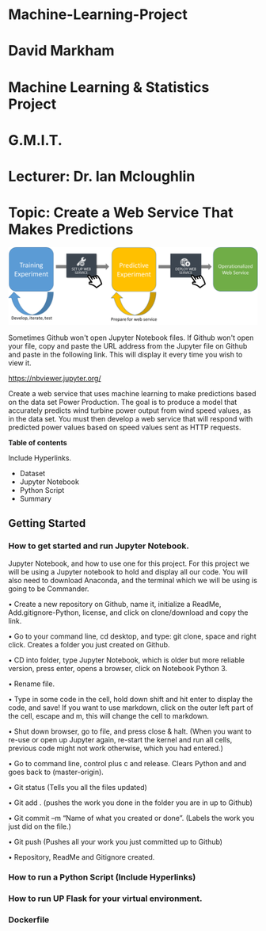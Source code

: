 # Machine-Learning-Project
# David Markham
# Machine Learning & Statistics Project
# G.M.I.T.
# Lecturer: Dr. Ian Mcloughlin
# Topic: Create a Web Service That Makes Predictions

![title](Images/image4.png) 

Sometimes Github won't open Jupyter Notebook files. If Github won't open your file, copy and paste the URL address from the Jupyter file on Github and paste in the following link. This will display it every time you wish to view it.

https://nbviewer.jupyter.org/ 


Create a web service that uses machine learning to make predictions based on the data set Power Production. The goal is to produce a model that accurately predicts wind turbine power output from wind speed values, as in the data set. You must then develop a web service that will respond with predicted power values based on speed values sent as HTTP requests.

**Table of contents**

Include Hyperlinks. 

- Dataset 
- Jupyter Notebook
- Python Script
- Summary


## Getting Started

### How to get started and run Jupyter Notebook.

Jupyter Notebook, and how to use one for this project.
For this project we will be using a Jupyter notebook to hold and display all our code. You will also need to download Anaconda, and the terminal which we will be using is going to be Commander.

• Create a new repository on Github, name it, initialize a ReadMe, Add.gitignore-Python, license, and click on clone/download and copy the link.

• Go to your command line, cd desktop, and type: git clone, space and right click. Creates a folder you just created on Github.

• CD into folder, type Jupyter Notebook, which is older but more reliable version, press enter, opens a browser, click on Notebook Python 3.

• Rename file.

• Type in some code in the cell, hold down shift and hit enter to display the code, and save! If you want to use markdown, click on the outer left part of the cell, escape and m, this will change the cell to markdown.

• Shut down browser, go to file, and press close & halt. (When you want to re-use or open up Jupyter again, re-start the kernel and run all cells, previous code might not work otherwise, which you had entered.)

• Go to command line, control plus c and release. Clears Python and and goes back to (master-origin).

• Git status (Tells you all the files updated)

• Git add . (pushes the work you done in the folder you are in up to Github)

• Git commit –m “Name of what you created or done”. (Labels the work you just did on the file.)

• Git push (Pushes all your work you just committed up to Github)

• Repository, ReadMe and Gitignore created.

### How to run a Python Script (Include Hyperlinks)

### How to run UP Flask for your virtual environment. 

### Dockerfile

